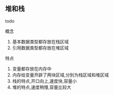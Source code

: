 ## 堆和栈

todo

概念

1. 基本数据类型都存放在栈区域
2. 引用数据类型都存放在堆区域

 特点

1. 变量都存放在内存中
2. 内存给变量开辟了两块区域,分别为栈区域和堆区域
3. 栈的特点,开口向上,速度快,容量小
4. 堆的特点,速度稍慢,容量比较大

 